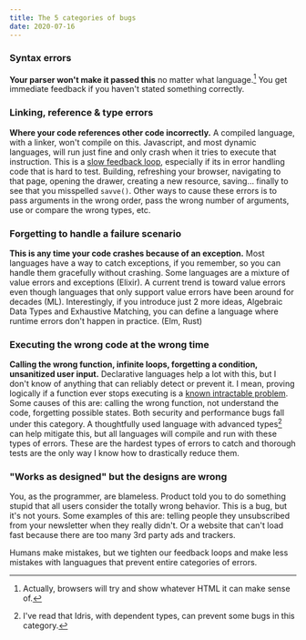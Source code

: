 ```yaml
---
title: The 5 categories of bugs
date: 2020-07-16
---
```


### Syntax errors
**Your parser won't make it passed this** no matter what language.[^1] You get immediate feedback if you haven't stated something correctly.

### Linking, reference & type errors
**Where your code references other code incorrectly.** A compiled language, with a linker, won't compile on this. Javascript,
and most dynamic languages, will run just fine and only crash when it tries to execute that instruction. This is a [slow
feedback loop](http://localhost:8000/2020-07-01-fast-feedback-loops/), especially if its in error handling code that is hard to test. Building, refreshing your browser,
navigating to that page, opening the drawer, creating a new resource, saving… finally to see that you misspelled `savve()`.
Other ways to cause these errors is to pass arguments in the wrong order, pass the wrong number of arguments, use or
compare the wrong types, etc.

### Forgetting to handle a failure scenario
**This is any time your code crashes because of an exception.** Most languages have a way to catch exceptions, if you
remember, so you can handle them gracefully without crashing. Some languages are a mixture of value errors and exceptions
(Elixir). A current trend is toward value errors even though languages that only support value errors have been around
for decades (ML). Interestingly, if you introduce just 2 more ideas, Algebraic Data Types and Exhaustive Matching, you
can define a language where runtime errors don't happen in practice. (Elm, Rust)

### Executing the wrong code at the wrong time
**Calling the wrong function, infinite loops, forgetting a condition, unsanitized user input.** Declarative languages help a lot with this, but
I don't know of anything that can reliably detect or prevent it. I mean,
proving logically if a function ever stops executing is a [known intractable problem](https://en.wikipedia.org/wiki/Halting_problem).
Some causes of this are: calling the
wrong function, not understand the code, forgetting possible states. Both security and performance bugs fall under this
category. A thoughtfully used language with advanced types[^2] can help mitigate this, but all languages will compile and
run with these types of errors. These are the hardest types of errors to catch and thorough tests are the only way I know
how to drastically reduce them.

### "Works as designed" but the designs are wrong
You, as the programmer, are blameless. Product told you to do something stupid that all users consider the totally wrong
behavior. This is a bug, but it's not yours. Some examples of this are: telling people they unsubscribed from your
newsletter when they really didn't. Or a website that can't load fast because there are too many 3rd party ads and trackers.

Humans make mistakes, but we tighten our feedback loops and make less mistakes with languagues that prevent entire
categories of errors.

[^1]: Actually, browsers will try and show whatever HTML it can make sense of.
[^2]: I've read that Idris, with dependent types, can prevent some bugs in this category.
